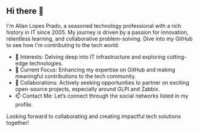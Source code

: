 ## Hi there 👋
I'm Allan Lopes Prado, a seasoned technology professional with a rich history in IT since 2005. My journey is driven by a passion for innovation, relentless learning, and collaborative problem-solving. Dive into my GitHub to see how I'm contributing to the tech world.

- 👀 Interests: Delving deep into IT infrastructure and exploring cutting-edge technologies.
- 🌱 Current Focus: Enhancing my expertise on GitHub and making meaningful contributions to the tech community.
- 💞️ Collaborations: Actively seeking opportunities to partner on exciting open-source projects, especially around GLPI and Zabbix.
- 📫 Contact Me: Let’s connect through the social networks listed in my profile.

Looking forward to collaborating and creating impactful tech solutions together!

<!--
**allanlopesprado/allanlopesprado** is a ✨ _special_ ✨ repository because its `README.md` (this file) appears on your GitHub profile.

